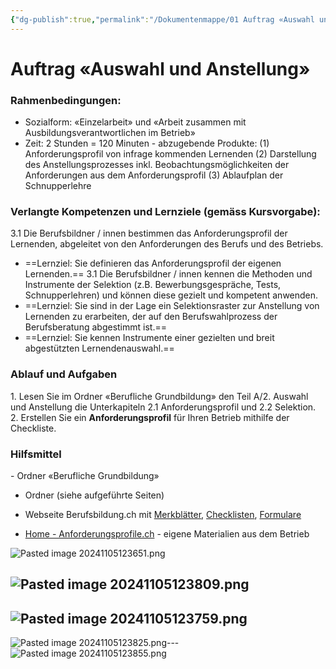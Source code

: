 ```yaml
---
{"dg-publish":true,"permalink":"/Dokumentenmappe/01 Auftrag «Auswahl und Anstellung»/"}
---
```



# Auftrag «Auswahl und Anstellung»

### Rahmenbedingungen:

- Sozialform: «Einzelarbeit» und «Arbeit zusammen mit Ausbildungsverantwortlichen im Betrieb»
- Zeit: 2 Stunden = 120 Minuten
- abzugebende Produkte:
	(1) Anforderungsprofil von infrage kommenden Lernenden
	(2) Darstellung des Anstellungsprozesses inkl. Beobachtungsmöglichkeiten der Anforderungen aus dem Anforderungsprofil
	(3) Ablaufplan der Schnupperlehre

### Verlangte Kompetenzen und Lernziele (gemäss Kursvorgabe):

3.1 Die Berufsbildner / innen bestimmen das Anforderungsprofil der Lernenden, abgeleitet von den Anforderungen des Berufs und des Betriebs.
- ==Lernziel: Sie definieren das Anforderungsprofil der eigenen Lernenden.==
3.1 Die Berufsbildner / innen kennen die Methoden und Instrumente der Selektion (z.B. Bewerbungsgespräche, Tests, Schnupperlehren) und können diese gezielt und kompetent anwenden.
- ==Lernziel: Sie sind in der Lage ein Selektionsraster zur Anstellung von Lernenden zu erarbeiten, der auf den Berufswahlprozess der Berufsberatung abgestimmt ist.==
- ==Lernziel: Sie kennen Instrumente einer gezielten und breit abgestützten Lernendenauswahl.==

### Ablauf und Aufgaben

1. Lesen Sie im Ordner «Berufliche Grundbildung» den Teil A/2. Auswahl und Anstellung die Unterkapiteln 2.1 Anforderungsprofil und 2.2 Selektion.
2. Erstellen Sie ein **Anforderungsprofil** für Ihren Betrieb mithilfe der Checkliste.

### Hilfsmittel

- Ordner «Berufliche Grundbildung»
- Ordner (siehe aufgeführte Seiten)
- Webseite Berufsbildung.ch mit [Merkblätter](https://www.berufsbildung.ch/de/search?type=document&media_langcode=de&document_type=ab2c1326-d649-423e-86ea-251238836841), [Checklisten](https://www.berufsbildung.ch/de/search?type=document&media_langcode=de&document_type=5e3a7084-baf0-4d94-95e2-51a896945098), [Formulare](https://www.berufsbildung.ch/de/search?type=document&media_langcode=de&document_type=09db9584-6cea-40ef-a627-579cd9382b7f)

- [Home - Anforderungsprofile.ch](https://www.anforderungsprofile.ch/)
- eigene Materialien aus dem Betrieb

![Pasted image 20241105123651.png](/img/user/Pasted%20image%2020241105123651.png)

![Pasted image 20241105123809.png](/img/user/Pasted%20image%2020241105123809.png)
---
![Pasted image 20241105123759.png](/img/user/Pasted%20image%2020241105123759.png)
---
![Pasted image 20241105123825.png](/img/user/Pasted%20image%2020241105123825.png)---
![Pasted image 20241105123855.png](/img/user/Pasted%20image%2020241105123855.png)